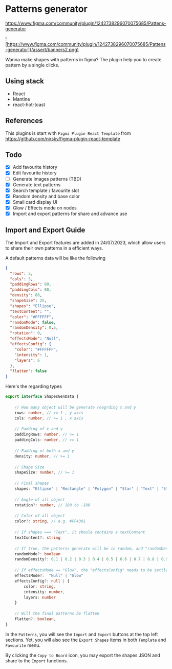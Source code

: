 # Patterns generator

https://www.figma.com/community/plugin/1242738296070075685/Pattens-generator

![https://www.figma.com/community/plugin/1242738296070075685/Pattens-generator](/assert/banners2.png)

Wanna make shapes with patterns in figma? The plugin help you to create pattern
by a single clicks.

## Using stack

- React
- Mantine
- react-hot-toast

## References

This plugins is start with `Figma Plugin React Template` from
https://github.com/nirsky/figma-plugin-react-template

## Todo

- [x] Add favourite history
- [x] Edit favourite history
- [ ] Generate images patterns (TBD)
- [x] Generate text patterns
- [x] Search template / favourite slot
- [x] Random density and base color
- [x] Small card display UI
- [x] Glow / Effects mode on nodes
- [x] Import and export patterns for share and advance use

## Import and Export Guide

The Import and Export features are added in 24/07/2023, which allow users to
share their own patterns in a efficient ways.

A default patterns data will be like the following

```json
{
  "rows": 5,
  "cols": 5,
  "paddingRows": 80,
  "paddingCols": 80,
  "density": 80,
  "shapeSize": 25,
  "shapes": "Ellipse",
  "textContent": "",
  "color": "#FFFFFF",
  "randomMode": false,
  "randomDensity": 0.5,
  "rotation": 0,
  "effectsMode": "Null",
  "effectsConfig": {
    "color": "#FFFFFF",
    "intensity": 1,
    "layers": 6
  },
  "flatten": false
}
```

Here's the regarding types
```ts
export interface ShapesGenData {

    // How many object will be generate reagrding x and y
    rows: number, // >= 1 , y axis
    cols: number, // >= 1 , x axis

    // Padding of x and y
    paddingRows: number, // >= 1
    paddingCols: number, // >= 1

    // Padding of both x and y
    density: number, // >= 1

    // Shape Size
    shapeSize: number, // >= 1

    // Final shapes 
    shapes: "Ellipse" | "Rectangle" | "Polygon" | "Star" | "Text" | "Star-4" | "Line" | "Ellipse-half" | "Ellipse-one-four",

    // Angle of all object 
    rotation?: number, // 180 to -180

    // Color of all object
    color?: string, // e.g. #FF4301

    // If shapes === "Text", it shoule contains a textContent
    textContent?: string 

    // If true, the patterns generate will be in random, and "randomDensity" needs to be settle
    randomMode?: boolean 
    randomDensity?: 0.1 | 0.2 | 0.3 | 0.4 | 0.5 | 0.6 | 0.7 | 0.8 | 0.9 | 1 // For random number
    
    // If effectsMode == "Glow", the "effectsConfig" needs to be settle
    effectsMode?:  "Null" | "Glow"
    effectsConfig?: null | {
        color: string,
        intensity: number,
        layers: number
    }

    // Will the final patterns be flatten
    flatten?: boolean,
}
```

In the `Patterns`, you will see the `Import` and `Export` buttons at the top left sections. Yet, you will also see the `Export Shapes` items in both `Template` and `Favourite` menu. 

By clicking the `Copy to Board` icon, you may export the shapes JSON and share to the `Import` functions.

